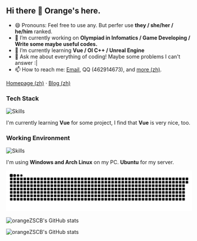 ## Hi there 👋 Orange's here.
- 😄 Pronouns: Feel free to use any. But perfer use **they / she/her / he/him** ranked.
- 🔭 I’m currently working on **Olympiad in Infomatics / Game Developing / Write some maybe useful codes.**
- 🌱 I’m currently learning **Vue / OI C++ / Unreal Engine**
- 💬 Ask me about everything of coding! Maybe some problems I can't answer :|
- 📫 How to reach me: [Email](mailto:orange@zsccodelnc.cn), QQ (462914673), and [more (zh)](https://orangestd.cn).

[Homepage (zh)](https://orangestd.cn) · [Blog (zh)](https://blog.orangestd.cn)

### Tech Stack

![Skills](https://skillicons.dev/icons?i=github,c,cpp,cs,html,js,css,cloudflare,py,md,bash,docker,git,linux,vim,vscode,vue)
     
I'm currently learning **Vue** for some project, I find that **Vue** is very nice, too.

### Working Environment

![Skills](https://skillicons.dev/icons?i=windows,arch,ubuntu)

I'm using **Windows and Arch Linux** on my PC. **Ubuntu** for my server.

![Contribution Snake](https://raw.githubusercontent.com/orangeZSCB/orangeZSCB/refs/heads/master/ctbs.svg)

![orangeZSCB's GitHub stats](https://github-readme-stats.vercel.app/api?username=orangeZSCB&theme=calm&show_icons=true&include_all_commits=true&role=OWNER,ORGANIZATION_MEMBER#gh-dark-mode-only)

![orangeZSCB's GitHub stats](https://github-readme-stats.vercel.app/api/top-langs/?username=orangeZSCB&theme=calm&layout=compact&langs_count=8&include_all_commits=true&role=OWNER,ORGANIZATION_MEMBER#gh-dark-mode-only)
<!--
**orangeZSCB/orangeZSCB** is a ✨ _special_ ✨ repository because its `README.md` (this file) appears on your GitHub profile.

Here are some ideas to get you started:

- 🔭 I’m currently working on ...
- 🌱 I’m currently learning ...
- 👯 I’m looking to collaborate on ...
- 🤔 I’m looking for help with ...
- 💬 Ask me about ...
- 📫 How to reach me: ...
- 😄 Pronouns: ...
- ⚡ Fun fact: ...
-->
